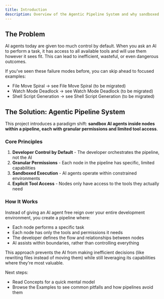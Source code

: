 ```yaml
---
title: Introduction
description: Overview of the Agentic Pipeline System and why sandboxed nodes matter.
---
```


## The Problem

AI agents today are given too much control by default. When you ask an AI to perform a task, it has access to all available tools and will use them however it sees fit. This can lead to inefficient, wasteful, or even dangerous outcomes.

If you've seen these failure modes before, you can skip ahead to focused examples:

- File Move Spiral → see File Move Spiral (to be migrated)
- Watch Mode Deadlock → see Watch Mode Deadlock (to be migrated)
- Shell Script Generation → see Shell Script Generation (to be migrated)

## The Solution: Agentic Pipeline System

This project introduces a paradigm shift: **sandbox AI agents inside nodes within a pipeline, each with granular permissions and limited tool access**.

### Core Principles

1. **Developer Control by Default** - The developer orchestrates the pipeline, not the AI
2. **Granular Permissions** - Each node in the pipeline has specific, limited capabilities
3. **Sandboxed Execution** - AI agents operate within constrained environments
4. **Explicit Tool Access** - Nodes only have access to the tools they actually need

### How It Works

Instead of giving an AI agent free reign over your entire development environment, you create a pipeline where:

- Each node performs a specific task
- Each node has only the tools and permissions it needs
- The developer defines the flow and relationships between nodes
- AI assists within boundaries, rather than controlling everything

This approach prevents the AI from making inefficient decisions (like rewriting files instead of moving them) while still leveraging its capabilities where they're most valuable.

Next steps:

- Read Concepts for a quick mental model
- Browse the Examples to see common pitfalls and how pipelines avoid them
